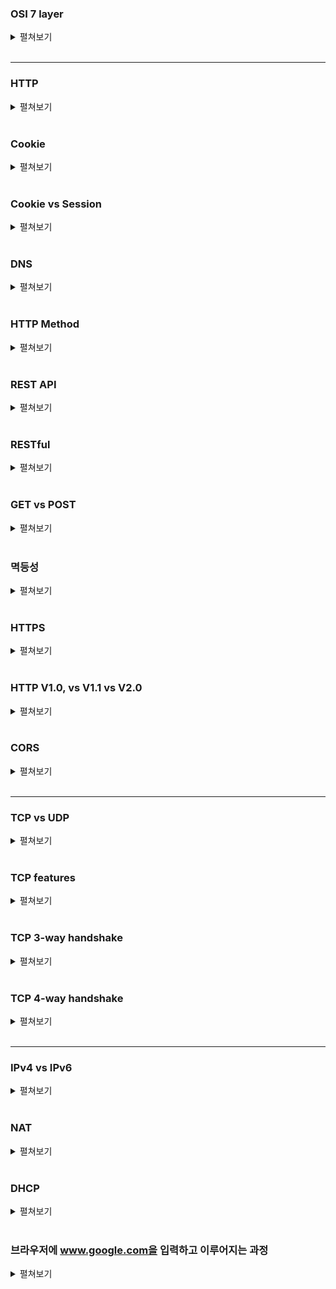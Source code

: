 
### OSI 7 layer

<details>
  <summary>펼쳐보기</summary>
  &nbsp;&nbsp;네트워크 통신의 과정을 단계별로 구분하고, 구분을 통해 문제 발생시 수정이 필요한 단계를 명확히 파악하기 용이합니다.
  <br><br>
  1. 7계층은 Application layer로 통신의 최종 목적지입니다. 응용 프로그램의 서비스를 이행하며, HTTP, FTP, DNS 등이 포함됩니다. 데이터 단위는 Message입니다.
  <br><br>
  2. 6계층은 Presentation layer로 데이터의 압축 및 변환을 담당하고, 데이터의 포맷을 정의합니다. JPEG, MPEG 등이 포함됩니다.
  <br><br>
  3. 5계층은 Session layer로 데이터 통신을 위한 논리적 연결을 담당하며, 세션을 생성해 통신합니다. API, Socket 등이 포함됩니다.
  <br><br>
  4. 4계층은 Transport layer로 사용자간 통신의 endpoint입니다. 데이터 단위는 Segment이고, TCP와 UDP 등이 포함됩니다.
  <br><br>
  5. 3계층은 Network layer로 주소인 IP를 기반으로 라우터를 통해 경로를 생성해 네트워크 통신을 담당합니다. 데이터의 단위는 Packet이며 관련 기기로는 Router가 있습니다.
  <br><br>
  6. 2계층은 Datalink layer로 오류 검출 및 흐름제어로 데이터의 물리적 전송에 대한 신뢰성을 보장합니다. 데이터 단위는 Frame이며 관련 기기로는 Ethernet이 있습니다.
  <br><br>
  7. 1계층은 Pysical layer로 데이터를 전기 신호로 변환합니다. 데이터 단위는 bit입니다.
</details>

<br>

---
### HTTP

<details>
  <summary>펼쳐보기</summary>
  &nbsp;&nbsp;HTTP는 HyperText Transfer Protocol의 약어로 Connectionless한 통신 방식입니다. Client-Server간 메시지를 통해 데이터를 교환하며, 메시지는 요청(Request)와 응답(Response) 2가지 타입으로 구분됩니다. HTTP는 신뢰성있는 통신을 보장하기 위해 TCP를 사용합니다.
  <br><br>
  &nbsp;&nbsp;HTTP는 Stateless한데, 이는 두 사용자간 Req-Res 통신이 이루어진 후, TCP 연결이 끊어진 뒤 이후에는 상대방의 상태를 알 수 없다는 특징을 나타냅니다.
</details>

<br>

### Cookie

<details>
  <summary>펼쳐보기</summary>
  &nbsp;&nbsp;HTTP는 Stateless하기 때문에 서버는 사용자의 정보를 알 수 없습니다. Cookie는 서버가 사용자를 식별하고, 필요한 최소한의 정보를 담기 위한 데이터로 서버는 필요하다면 Cookie가 없는 사용자에게 사용자의 정보를 담은 Cookie를 응답으로 반환하고, 사용자는 이후 Cookie를 포함한 요청을 전송합니다. 서버는 Cookie의 정보를 확인해 사용자에게 적절한 서비스를 제공할 수 있습니다.
</details>

<br>

### Cookie vs Session

<details>
  <summary>펼쳐보기</summary>
  &nbsp;&nbsp;Cookie와 Session은 모두 HTTP의 Connectionless, Stateless 특성으로 인해 서비스를 이용 중인 사용자를 식별하지 못하는 문제를 해결하기 위해 활용되지만 다음과 같은 차이점이 있습니다.
  <br><br>
  &nbsp;&nbsp;먼저 Cookie는 사용자 컴퓨터의 드라이브, Session은 서버에 저장됩니다. Cookie는 사용자 컴퓨터에 저장되는 만큼 Session에 비해 보안에 취약할 수 있습니다.
  <br><br>
  &nbsp;&nbsp;Cookie는 서버에서 생성되었을 때 만료기간을 지정받으며, 만료될 경우 사용이 불가능합니다. Session은 브라우저의 종료 시에 소멸하지만, 별도로 만료기간을 가질 수 있습니다.
  <br><br>
  &nbsp;&nbsp;세션은 쿠키에 비해 서버의 자원을 많이 활용하는 만큼 속도 측면에서 불리할 수 있습니다.
</details>

<br>

### DNS

<details>
  <summary>펼쳐보기</summary>
  &nbsp;&nbsp;DNS는 Domain Name System의 약어로 IP를 사람이 이해하기 쉬운 이름으로 변경해주는 시스템입니다. 사용자의 입장에서는 서비스의 IP가 변경되었더라도, 동일한 도메인을 사용한다면 이를 인지할 수 없습니다.
</details>

<br>

### HTTP Method

<details>
  <summary>펼쳐보기</summary>
  1. 'GET'은 필요한 데이터의 조회
  <br> <br>
  2. 'POST'는 데이터의 추가
  <br> <br>
  3. 'PUT'은 이미 존재하는 자원이 있다면 해당 자원을 전체 갱신, 없다면 생성
  <br> <br>
  4. ;'PATCH'는 존재하는 자원에 대해 일부분만 수정
  <br> <br>
  5. 'DELETE'는 요청 자원을 삭제
</details>

<br>

### REST API

<details>
  <summary>펼쳐보기</summary>
  &nbsp;&nbsp;REST는 HTTP URI를 통해 자원을 명시하고 Method로 자원을 처리하도록 설계된 아키텍처입니다. 이러한 REST 아키텍처를 기반으로 만들어진 API가 REST API입니다. REST의 구성요소로는 자원(Resource), 행위(Verb), 표현(Representations)이 있습니다. API Method는 다음과 같습니다.
  <br> <br>
  1. 'GET'은 필요한 데이터의 요청을 위해 활용됩니다.
  <br> <br>
  2. 'POST'는 데이터의 추가 및 수정, 삭제를 위해 활용됩니다.
  <br> <br>
  3. 'PUT'은 이미 존재하는 자원을 수정하기 위해 활용됩니다.
  <br> <br>
  4. 'DELETE'는 존재하는 자원을 삭제하기 위해 활용됩니다.
</details>

<br>

### RESTful

<details>
  <summary>펼쳐보기</summary>
  &nbsp;&nbsp;RESTful하다는 것은 REST 원리를 따르는 시스템을 의미합니다. Rest API 개발 원칙에는 다음과 같은 규칙이 있습니다.
  <br> <br>
  &nbsp;&nbsp;첫째로, URI를 통해 자원을 명확하게 식별할 수 있어야 합니다. URI는 자원의 주소 및 종류, 내용을 유추할 수 있는 내용을 담고 있어야 합니다.
  <br> <br>
  &nbsp;&nbsp;둘째로, 행위는 명시적으로 활용되어야 합니다. 자원에 대한 행위는 적절한 REST API Method를 통해 처리되어야 함을 의미합니다.
  <br> <br>
  &nbsp;셋째로, 자기 서술적(Self-descriptive)이어야 합니다. 자원의 메타 데이터만을 통해 어떤 종류의 데이터인지, 데이터 처리를 위해 어떤 어플리케이션을 활용해야 하는지 유추할 수 있어야합니다.
</details>

<br>

### GET vs POST

<details>
  <summary>펼쳐보기</summary>
  &nbsp;&nbsp;GET은 주로 자원의 조회를 위해, POST는 추가, 수정, 삭제를 위해 활용됩니다. 그렇기 때문에 메소드 실행 전후로 결과가 바뀌지 않는 GET은 멱등성을 가집니다.
  <br> <br>
  &nbsp;&nbsp;GET은 캐싱이 가능한 반면 POST는 캐싱이 불가능합니다. 또, GET은 URI에 타겟 자원을 명시하기 때문에 메시지의 Header에 담기는 반면, POST는 메시지의 body에 담기므로 상대적으로 자원이 직접 노출되지 않은 POST가 안전합니다.
</details>

<br>

### 멱등성

<details>
  <summary>펼쳐보기</summary>
  &nbsp;&nbsp;멱등성이란 동일한 메소드가 여러 번 실행되더라도 항상 같은 응답을 받을 경우, 멱등성을 가진다고 말합니다. REST API에서 GET, PUT, DELETE은 멱등성인 반면 POST는 매 요청마다 새로운 데이터가 추가되기 때문에 멱등성을 가지지 않습니다.
</details>

<br>

### HTTPS

<details>
  <summary>펼쳐보기</summary>
  &nbsp;&nbsp;HTTPS는 HTTP가 가진 보안적 문제를 해결하기 위해 등장한 프로토콜입니다. HTTP는 메시지 내용이 Text로 이루어져 있기 때문에 메시지가 노출되거나 탈취되었을 때 정보가 유출될 수 있는 보안 문제가 있습니다.
  <br> <br>
  &nbsp;&nbsp;HTTPS는 SSL/TLS를 통해 메시지를 암호화합니다. 이는 전송-응용계층 사이에서 진행되며 모든 Req-Res 메시지는 전송계층에서 메시지의 body에 담긴 내용을 암호화해 네트워크 계층으로 보냅니다.
  <br> <br>
  &nbsp;&nbsp;HTTPS의 통신과정은 간략하게 설명하면 다음과 같습니다. 먼저 TCP 연결을 체결하는 과정 중에 클라이언트는 서버로부터 서버의 공개키를 받습니다. 클라이언트는 자신의 대칭키를 서버의 공개키로 암호화해 서버에 전달하고, 서버는 개인키로 클라이언트의 대칭키를 얻습니다. 이후 통신에는 이 대칭키를 통해 메시지를 암호화합니다.
  <br> <br>
  &nbsp;&nbsp;이처럼 HTTPS는 HTTP에 비해 암호화를 위한 추가적인 작업을 요하므로 서버의 부하가 발생할 수 있고, 연결이 종료된 이후 다시 재연결에서는 재인증을 위해 추가 시간이 소요됩니다.
</details>

<br>

### HTTP V1.0, vs V1.1 vs V2.0

<details>
  <summary>펼쳐보기</summary>
  &nbsp;&nbsp;HTTP V1.0에는 새롭게 'POST' 메소드가 추가되었습니다.HTTP Header가 도입되었으며, Header를 통해 프로토콜 방식을 유연하고 확장 가능하게 메타 데이터의 전송이 가능해졌습니다.
  <br> <br>
  &nbsp;&nbsp;Host Header가 추가되어 동일한 IP를 가리키는 도메인을 구분할 수 있게 되었습니다. Host는 동일 IP더라도 Port를 통해 고유한 값을 가집니다. 이는 Proxy 서버를 통해 메시지를 라우팅할 때 중요하게 활용됩니다. 이전의 HTTP 프로토콜은 Req-Res의 한 사이클이 종료되면 연결이 종료되었지만, HTTP V1.1부터는 이전의 연결을 재활용할 수 있는 'Connection: Keep-alive'를 통한 Persistent Connection이 추가되었습니다. 또한 'PUT', 'PATCH', 'DELETE' 등 새로운 HTTP 메소드가 추가되었습니다.
  <br> <br>
  &nsbp;&nbsp;HTTP V2.0는 Multiplexing을 지원합니다. 기존의 HTTP 통신은 순차적으로 통신을 진행해 한번에 한번의 요청과 응답을 받을 수 있었지만 V2.0부터는 요청을 보내고 응답을 비동기적으로 수신할 수 있어 단일 연결을 통해 여러 요청을 처리할 수 있게 되었습니다.
</details>

<br>

### CORS

<details>
  <summary>펼쳐보기</summary>
  &nbsp;&nbsp;CORS는 교차 리소스 공유(Cross-origin Resource Sharing)로 HTTP Header를 통해 한 출처에서 실행되는 어플리케이션이 서로 다른 출처의 목표 자원에 접근할 수 있는 권한을 부여하도록 브라우저에 알려주는 시스템입니다. 이때 출처(origin)는 도메인, 포트, 프로토콜의 조합으로 결정됩니다.
</details>

<br>

---
### TCP vs UDP

<details>
  <summary>펼쳐보기</summary>
  1. 연결성에 대해서 TCP는 handshake를 기반으로 연결형 서비스를 지향하며, UDP는 비연결형 서비스를 지향합니다.
   <br> <br>
  2. 신뢰성 측면에서 TCP는 오류제어, 흐름제어, 혼잡제어 등 신뢰성을 보장하지만 UDP는 Checksum 필드를 통한 최소한의 신뢰성만을 보장합니다.
   <br> <br>
  3. 속도 측면에서 연결 및 신뢰성을 보장하기 위해 추가적인 작업이 있는 TCP가 UDP에 비해 상대적으로 느립니다.
   <br> <br>
  4. 연결 과정 측면에서 TCP는 3-way, 4-way handshake로 연결을 위한 상호 합의가 필요합니다.
   <br> <br>
  5. TCP는 1:1 상호 연결을 지원하는 유니캐스트지만 UDP는 N:M 또는 1:N을 지원하는 멀티캐스트, 혹은 브로드 캐스트입니다.
</details>

<br>

### TCP features

<details>
  <summary>펼쳐보기</summary>
  &nbsp;&nbsp;TCP는 RDT(Reliable Data Transfer)를 위한 오류제어(Error Control)를 지원합니다. 오류제어는 '재전송'을 기반으로 이루어지며, 송신 측이 모든 데이터를 수신 측이 받을 수 있도록 보장합니다. 재전송 방식에 따라 'stop-and-wait', 'go-back-N', 'selective-repeat' 등이 있습니다.
  <br> <br>
  &nbsp;&nbsp;TCP는 네트워크 상활을 고려해 위한 혼잡제어(Congestion Control)를 지원합니다. 네트워크의 혼잡 상황에 따라 송신 측에서 네트워크에 보내는 데이터의 양을 조절하는 방식입니다. 대표적인 방식으로 'slow-start'가 있습니다.
  <br>
  &nbsp;&nbsp;TCP는 수신자의 데이터 처리 속도를 고려해 위한 흐름제어(Flow Control)를 지원합니다. 슬라이딩 윈도우를 활용해 흐름제어를 하는데, 수신 측으로 받은 ACK 개수에 따라 윈도우의 위치를 이동하는 방식으로 수신 측의 버퍼 오버플로우를 방지합니다.
</details>

<br>

### TCP 3-way handshake

<details>
  <summary>펼쳐보기</summary>
  &nbsp;&nbsp;연결형 프로토콜인 TCP 연결을 수립하기 위해서는 3-way handshake 기법을 사용합니다. 3-way인 이유는 유실 등으로 인해 서버의 ACK 패킷이 클라이언트에 전달이 완료되었는지에 대한 확인이 필요하기 때문입니다.
   <br> <br>
   1. Client는 Server와 통신하기 위해 연결을 요청하는 SYN 패킷을 보냅니다.
   <br> <br>
   2. Server는 통신이 가능하면 SYN 패킷에 대한 응답으로 ACK 패킷을 보냅니다.
   <br> <br>
   3. Client는 서버의 ACK에 대한 응답으로 ACK 패킷을 보냅니다.
</details>

<br>

### TCP 4-way handshake

<details>
  <summary>펼쳐보기</summary>
  &nbsp;&nbsp;TCP 연결 해제의 경우에는 4-way handshake를 사용합니다. 3-way에서 한 단계가 더 추가된 이유는 TCP 연결이 끊어지기 전에 Server가 Client에 보낼 데이터가 남아있을 경우를 대비하기 위해서입니다.
<br><br>
1. Client는 Server에 FIN 패킷으로 통신을 종료한다는 신호를 보냅니다.
<br><br>
2. Server는 Client에 FIN에 대한 응답으로 ACK 패킷을 보냅니다.
<br><br>
3. Server의 모든 데이터 전송이 완료되면 Client에 FIN 패킷을 보냅니다.
<br><br>
4. Client는 Server의 FIN에 대한 응답으로 ACK 패킷을 보냅니다.
<br><br>
&nbsp;&nbsp;마지막에 Client가 ACK 패킷을 보낸 뒤에도 Client는 바로 세션을 종료시키지 않는데, 이는 서버의 FIN 패킷 이전에 서버에서 전송된 데이터 패킷이 네트워크 지연이나 패킷 유실로 재전송이 발생했을 경우 생긴 잉여 패킷을 대비하기 위함입니다.
</details>

<br>

---
### IPv4 vs IPv6

<details>
  <summary>펼쳐보기</summary>
  &nbsp;&nbsp;
</details>

<br>

### NAT

<details>
  <summary>펼쳐보기</summary>
  &nbsp;&nbsp;NAT(Network Address Translation)는 IPv4가 가진 제한된 IP의 개수 문제를 극복하기 위해 도입된 시스템입니다.
</details>

<br>

### DHCP

<details>
  <summary>펼쳐보기</summary>
  &nbsp;&nbsp;DHCP(Dynamic Host Configuration Protocol) 역시 NAT와 마찬가지로 제한된 IP 개수의 문제를 해결하기 위해 활용되는 시스템입니다. 모든 사용자는 자신이 접속한 위치에 따라 다른 네트워크(서브넷)에 속하게 되는데 접속 시에 각 네트워크 내부의 IP 풀을 통해 동적으로 적절한 IP를 배정받게 된다면 IP 주소를 통해 사용자의 네트워크를 특정할 수 있으며, 고유한 IP를 갖는 것 또한 가능해집니다.
</details>

<br>

### 브라우저에 www.google.com을 입력하고 이루어지는 과정

<details>
  <summary>펼쳐보기</summary>
  &nbsp;&nbsp;
</details>

<br>
<br>